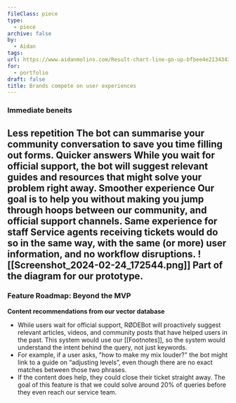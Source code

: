 ```yaml
---
fileClass: piece
type:
  - piece
archive: false
by:
  - Aidan
tags: 
url: https://www.aidanmolins.com/Result-chart-line-go-up-bfbee4e21343433ebd28f82864e2f353
for:
  - portfolio
draft: false
title: Brands compete on user experiences
---
```

  
### **Immediate beneits**
**Less repetition**
The bot can summarise your community conversation to save you time filling out forms.
**Quicker answers**
While you wait for official support, the bot will suggest relevant guides and resources that might solve your problem right away.
**Smoother experience**
Our goal is to help you without making you jump through hoops between our community, and official support channels.
**Same experience for staff**
Service agents receiving tickets would do so in the same way, with the same (or more) user information, and no workflow disruptions.
![[Screenshot_2024-02-24_172544.png]]
Part of the diagram for our prototype.
---
  
### **Feature Roadmap: Beyond the MVP**
**Content recommendations from our vector database**
- While users wait for official support, RØDEBot will proactively suggest relevant articles, videos, and community posts that have helped users in the past. This system would use our [[Footnotes]], so the system would understand the intent behind the query, not just keywords.
- For example, if a user asks, "how to make my mix louder?" the bot might link to a guide on “adjusting levels”, even though there are no exact matches between those two phrases.
- If the content does help, they could close their ticket straight away.
The goal of this feature is that we could solve around 20% of queries before they even reach our service team.
